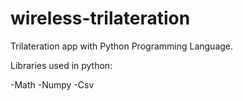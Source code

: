 # wireless-trilateration
Trilateration app with Python Programming Language.

Libraries used in python:

  -Math
  -Numpy 
  -Csv
